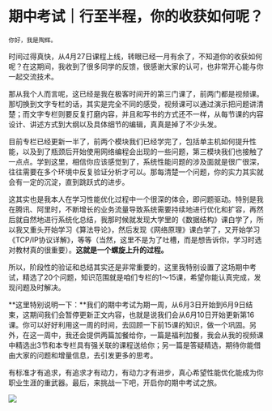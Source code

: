 # 期中考试｜行至半程，你的收获如何呢？

    你好，我是陶辉。

时间过得真快，从4月27日课程上线，转眼已经一月有余了，不知道你的收获如何呢？在这期间，我收到了很多同学的反馈，很感谢大家的认可，也非常开心能与你一起交流技术。

那从我个人而言呢，这已经是我在极客时间开的第三门课了，前两门都是视频课。那切换到文字专栏的话，其实是完全不同的感受，视频课可以通过演示把问题讲清楚；而文字专栏则要反复打磨内容，并且和写书的方式还不一样，从每节课的内容设计、讲述方式到大纲以及具体细节的编辑，真真是掉了不少头发。

目前专栏已经更新一半了，前两个模块我们已经学完了，包括单主机如何提升性能，以及到了瓶颈后开始使用网络编程会出现的一些问题，第三模块我们也接触了一点点。学到这里，相信你应该感觉到了，系统性能问题的涉及面就是很广很深，往往需要在多个环境中反复验证分析才可以。那每清楚一个问题，你的实力其实就会有一定的沉淀，直到跳跃式的进步。

这其实也是我本人在学习性能优化过程中一个很深的体会，即问题驱动。特别是我在腾讯、阿里时，不断增长的业务流量导致系统需要持续地进行优化和扩容，再然后就自然地进行系统化总结，我那时候就发现大学里的《数据结构》课白学了，所以我又重头开始学习《算法导论》，然后发现《网络原理》课白学了，又开始学习《TCP/IP协议详解》，等等（当然，这里不是为了吐槽，而是想告诉你，学习时选对教材真的很重要）。**这就是一个螺旋上升的过程。**

所以，阶段性的验证和总结其实还是非常重要的，这里我特别设置了这场期中考试，精选了20个问题，知识范围就是咱们专栏的1～15课，希望你能认真完成，发现问题及时解决。

**这里特别说明一下：**我们的期中考试为期一周，从6月3日开始到6月9日结束，这期间我们会暂停更新正文内容，也就是说我们会从6月10日开始更新第16课。你可以好好利用这一周的时间，去回顾一下前15课的知识，做一个巩固。另外，在这一周中，我还会提供两篇加餐给你，一篇是福利加餐，我会从我的视频课中精选出3节和本专栏具有强关联的课程送给你；另一篇是答疑精选，期待你能借由大家的问题和增量信息，去引发更多的思考。

有标准才有追求，有追求才有动力，有动力才有进步，真心希望性能优化能成为你职业生涯的重武器。最后，来挑战一下吧，开启你的期中考试之旅。

[![](https://static001.geekbang.org/resource/image/28/a4/28d1be62669b4f3cc01c36466bf811a4.png?wh=1142*201)](http://time.geekbang.org/quiz/intro?act_id=170&exam_id=396)
    